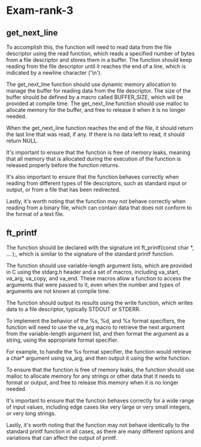 # Exam-rank-3

## get_next_line

To accomplish this, the function will need to read data from the file descriptor using the read function, which reads a specified number of bytes from a file descriptor and stores them in a buffer. The function should keep reading from the file descriptor until it reaches the end of a line, which is indicated by a newline character ('\n').

The get_next_line function should use dynamic memory allocation to manage the buffer for reading data from the file descriptor. The size of the buffer should be defined by a macro called BUFFER_SIZE, which will be provided at compile time. The get_next_line function should use malloc to allocate memory for the buffer, and free to release it when it is no longer needed.

When the get_next_line function reaches the end of the file, it should return the last line that was read, if any. If there is no data left to read, it should return NULL.

It's important to ensure that the function is free of memory leaks, meaning that all memory that is allocated during the execution of the function is released properly before the function returns.

It's also important to ensure that the function behaves correctly when reading from different types of file descriptors, such as standard input or output, or from a file that has been redirected.

Lastly, it's worth noting that the function may not behave correctly when reading from a binary file, which can contain data that does not conform to the format of a text file.

## ft_printf

The function should be declared with the signature int ft_printf(const char *, ... );, which is similar to the signature of the standard printf function.

The function should use variable-length argument lists, which are provided in C using the stdarg.h header and a set of macros, including va_start, va_arg, va_copy, and va_end. These macros allow a function to access the arguments that were passed to it, even when the number and types of arguments are not known at compile time.

The function should output its results using the write function, which writes data to a file descriptor, typically STDOUT or STDERR.

To implement the behavior of the %s, %d, and %x format specifiers, the function will need to use the va_arg macro to retrieve the next argument from the variable-length argument list, and then format the argument as a string, using the appropriate format specifier.

For example, to handle the %s format specifier, the function would retrieve a char* argument using va_arg, and then output it using the write function.

To ensure that the function is free of memory leaks, the function should use malloc to allocate memory for any strings or other data that it needs to format or output, and free to release this memory when it is no longer needed.

It's important to ensure that the function behaves correctly for a wide range of input values, including edge cases like very large or very small integers, or very long strings.

Lastly, it's worth noting that the function may not behave identically to the standard printf function in all cases, as there are many different options and variations that can affect the output of printf.
